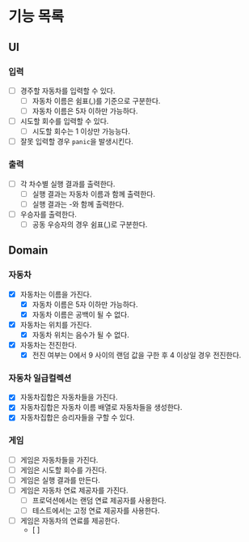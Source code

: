 # 기능 목록

## UI
### 입력
- [ ] 경주할 자동차를 입력할 수 있다.
  - [ ] 자동차 이름은 쉼표(,)를 기준으로 구분한다.
  - [ ] 자동차 이름은 5자 이하만 가능하다.
- [ ] 시도할 회수를 입력할 수 있다.
  - [ ] 시도할 회수는 1 이상만 가능능다.
- [ ] 잘못 입력할 경우 `panic`을 발생시킨다.
### 출력
- [ ] 각 차수별 실행 결과를 출력한다.
  - [ ] 실행 결과는 자동차 이름과 함께 출력한다.
  - [ ] 실행 결과는 -와 함께 출력한다.
- [ ] 우승자를 출력한다.
  - [ ] 공동 우승자의 경우 쉼표(,)로 구분한다.

## Domain
### 자동차
- [x] 자동차는 이름을 가진다.
  - [x] 자동차 이름은 5자 이하만 가능하다.
  - [x] 자동차 이름은 공백이 될 수 없다.
- [x] 자동차는 위치를 가진다.
  - [x] 자동차 위치는 음수가 될 수 없다.
- [x] 자동차는 전진한다.
  - [x] 전진 여부는 0에서 9 사이의 랜덤 값을 구한 후 4 이상일 경우 전진한다.

### 자동차 일급컬렉션
- [x] 자동차집합은 자동차들을 가진다.
- [x] 자동차집합은 자동차 이름 배열로 자동차들을 생성한다.
- [x] 자동차집합은 승리자들을 구할 수 있다.

### 게임
- [ ] 게임은 자동차들을 가진다.
- [ ] 게임은 시도할 회수를 가진다.
- [ ] 게임은 실행 결과를 만든다.
- [ ] 게임은 자동차 연료 제공자를 가진다.
  - [ ] 프로덕션에서는 랜덤 연료 제공자를 사용한다.
  - [ ] 테스트에서는 고정 연료 제공자를 사용한다.
- [ ] 게임은 자동차의 연료를 제공한다.
  - [ ]